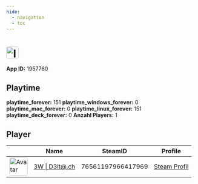 ```yaml
---
hide:
  - navigation
  - toc
---
```

#  <a href="https://steamdb.info/app/1957760"><img src="https://media.steampowered.com/steamcommunity/public/images/apps/1957760/d9f84e194077a34e1c6c40e4fa2cef1f5d97c191.jpg" alt="Islands & Trains" style="width:32px;height:32px;border-radius:4px;" /></a>

**App ID:** 1957760

## Playtime

**playtime_forever:** 151
**playtime_windows_forever:** 0
**playtime_mac_forever:** 0
**playtime_linux_forever:** 151
**playtime_deck_forever:** 0
**Anzahl Players:** 1
## Player

<table id="charts-table" class="display" style="width:100%">
            <thead>
                <tr>
                    <th></th>
                    <th>Name</th>
                    <th>SteamID</th>
                    <th>Profile</th>
                </tr>
            </thead>
            <tbody>
        <tr>
<td><a href="https://steamcommunity.com/id/3wd3lta/" target="_blank"><img src="https://avatars.steamstatic.com/363ea361fc7ff2a14a2a780a5e15e66cee03e434_full.jpg" alt="Avatar" style="width:48px;height:48px;border-radius:4px;"></a></td><td><a href="/player/76561197966417969">3W | D3lt@.ch</a></td><td>76561197966417969</td><td><a href="https://steamcommunity.com/id/3wd3lta/" target="_blank">Steam Profil</a></td></tr>
</tbody>
</table>
